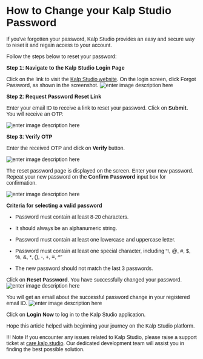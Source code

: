 <style>  body { font-family: "Source Sans 3", sans-serif!important; }</style>

<link  href="https://fonts.googleapis.com/css2?family=Source+Sans+3:ital,wght@0,200..900;1,200..900&display=swap"  rel="stylesheet">  <link  rel="stylesheet"  href="https://fonts.googleapis.com/icon?family=Material+Icons">

# **How to Change your Kalp Studio Password**

If you've forgotten your password, Kalp Studio provides an easy and secure way to reset it and regain access to your account.

Follow the steps below to reset your password:

**Step 1: Navigate to the Kalp Studio Login Page**


Click on the link to visit the [Kalp Studio website](https://console.kalp.studio/).
On the login screen, click Forgot Password, as shown in the screenshot.
![enter image description here](https://docs-images-kalp-studio.s3.ap-south-1.amazonaws.com/Audit/Forgot+Password/fp1.jpg)


**Step 2: Request Password Reset Link**


Enter your email ID to receive a link to reset your password. Click on **Submit.** You will receive an OTP.

![enter image description here](https://docs-images-kalp-studio.s3.ap-south-1.amazonaws.com/Audit/Forgot+Password/fp3.jpg)

**Step 3: Verify OTP**

Enter the received OTP and click on **Verify** button.

![enter image description here](https://docs-images-kalp-studio.s3.ap-south-1.amazonaws.com/Audit/Forgot+Password/fp6.jpg)

The reset password page is displayed on the screen. Enter your new password. Repeat your new password on the **Confirm Password** input box for confirmation.

![enter image description here](https://docs-images-kalp-studio.s3.ap-south-1.amazonaws.com/1.+Onboarding/10.png)

**Criteria for selecting a valid password**

-   Password must contain at least 8-20 characters.
    
-   It should always be an alphanumeric string.
    
-   Password must contain at least one lowercase and uppercase letter.
    
-   Password must contain at least one special character, including “!, @, #, $, %, &, *, (), -, +, =, ^”
    
-   The new password should not match the last 3 passwords.


Click on **Reset Password**. You have successfully changed your password.
![enter image description here](https://docs-images-kalp-studio.s3.ap-south-1.amazonaws.com/Audit/Forgot+Password/fp7.jpg)

You will get an email about the successful password change in your registered email ID.
![enter image description here](https://docs-images-kalp-studio.s3.ap-south-1.amazonaws.com/Audit/Forgot+Password/fp8.jpg)


Click on **Login Now** to log in to the Kalp Studio application.

Hope this article helped with beginning your journey on the Kalp Studio platform.

!!! Note
    If you encounter any issues related to Kalp Studio, please raise a support ticket at [care.kalp.studio](mailto:care.kalp.studio). Our dedicated development team will assist you in finding the best possible solution.